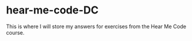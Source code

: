 # hear-me-code-DC
This is where I will store my answers for exercises from the Hear Me Code course.
